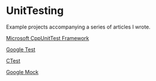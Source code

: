 # UnitTesting
 Example projects accompanying a series of articles I wrote.
 
[Microsoft CppUnitTest Framework](https://timrademaker.com/posts/unit-testing-microsoft-cppunittest-framework-c/)
 
[Google Test](https://timrademaker.com/posts/unit-testing-google-test-c/)
 
[CTest](https://timrademaker.com/posts/unit-testing-ctest/)

[Google Mock](https://timrademaker.com/posts/unit-testing-google-mock/)

